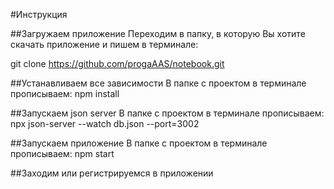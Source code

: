 #Инструкция

##Загружаем приложение
Переходим в папку, в которую Вы хотите скачать приложение и пишем в терминале:

git clone https://github.com/progaAAS/notebook.git

##Устанавливаем все зависимости
В папке с проектом в терминале прописываем: npm install

##Запускаем json server
В папке с проектом в терминале прописываем: npx json-server --watch db.json --port=3002

##Запускаем приложение
В папке с проектом в терминале прописываем: npm start

##Заходим или регистрируемся в приложении
